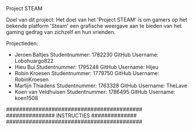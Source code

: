 Project STEAM

Doel van dit project:
Het doel van het 'Project STEAM' is om gamers op het bekende platform 'Steam' een grafische weergave aan te bieden van het gaming gedrag van zichzelf en hun vrienden.

Projectleden:
- Jeroen Baltjes
    Studentnummer: 1782230
    GitHub Username: Lobohuargo822
- Hieu Bui
    Studentnummer: 1795248
    GitHub Username: Hijeu
- Robin Kroesen
    Studentnummer: 1779750
    GitHub Username: RobinKroesen
- Martijn Thiadens
    Studentnummer: 1763328
    GitHub Username: TheLave
- Koen van Veldhuisen
    Studentnummer: 1786495
    GitHub Username: koen1508

##########################################
############### INSTRUCTIES ##############
##########################################